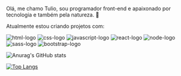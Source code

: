 

Olá, me chamo Tulio, sou programador front-end e apaixonado por tecnologia e também pela natureza. :leaves:

Atualmente estou criando projetos com:
<div>
    <img src="https://img.shields.io/badge/HTML5-E34F26?style=for-the-badge&logo=html5&logoColor=white" alt="html-logo">
    <img src="https://img.shields.io/badge/CSS3-1572B6?style=for-the-badge&logo=css3&logoColor=white" alt="css-logo">
    <img src="https://img.shields.io/badge/JavaScript-323330?style=for-the-badge&logo=javascript&logoColor=F7DF1E" alt="javascript-logo">
    <img src="https://img.shields.io/badge/React-20232A?style=for-the-badge&logo=react&logoColor=61DAFB" alt="react-logo">
    <img src="https://img.shields.io/badge/Node.js-43853D?style=for-the-badge&logo=node.js&logoColor=white" alt="node-logo">
    <img src="https://img.shields.io/badge/Sass-CC6699?style=for-the-badge&logo=sass&logoColor=white" alt="sass-logo">
    <img src="https://img.shields.io/badge/Bootstrap-563D7C?style=for-the-badge&logo=bootstrap&logoColor=white" alt="bootstrap-logo">
</div>

![Anurag's GitHub stats](https://github-readme-stats.vercel.app/api?username=TulioFarias&show_icons=true&theme=tokyonight)


[![Top Langs](https://github-readme-stats.vercel.app/api/top-langs/?username=TulioFarias&layout=compact)](https://github.com/anuraghazra/github-readme-stats)




<!--
**TulioFarias/TulioFarias** is a ✨ _special_ ✨ repository because its `README.md` (this file) appears on your GitHub profile.

Here are some ideas to get you started:

- 🔭 I’m currently working on ...
- 🌱 I’m currently learning ...
- 👯 I’m looking to collaborate on ...
- 🤔 I’m looking for help with ...
- 💬 Ask me about ...
- 📫 How to reach me: ...
- 😄 Pronouns: ...
- ⚡ Fun fact: ...
-->
